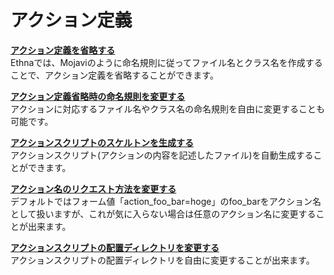 # アクション定義
**[アクション定義を省略する](dev_guide-action-omit.md)**  
Ethnaでは、Mojaviのように命名規則に従ってファイル名とクラス名を作成することで、アクション定義を省略することができます。

**[アクション定義省略時の命名規則を変更する](dev_guide-action-namingconvention.md)**  
アクションに対応するファイル名やクラス名の命名規則を自由に変更することも可能です。

**[アクションスクリプトのスケルトンを生成する](dev_guide-action-skelton.md)**  
アクションスクリプト(アクションの内容を記述したファイル)を自動生成することができます。

**[アクション名のリクエスト方法を変更する](dev_guide-action-formname.md)**  
デフォルトではフォーム値「action_foo_bar=hoge」のfoo_barをアクション名として扱いますが、これが気に入らない場合は任意のアクション名に変更することが出来ます。

**[アクションスクリプトの配置ディレクトリを変更する](dev_guide-action-dir.md)**  
アクションスクリプトの配置ディレクトリを自由に変更することが出来ます。

